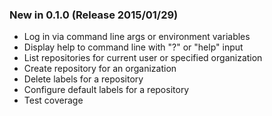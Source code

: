 ### New in 0.1.0 (Release 2015/01/29)
* Log in via command line args or environment variables
* Display help to command line with "?" or "help" input
* List repositories for current user or specified organization
* Create repository for an organization
* Delete labels for a repository
* Configure default labels for a repository
* Test coverage